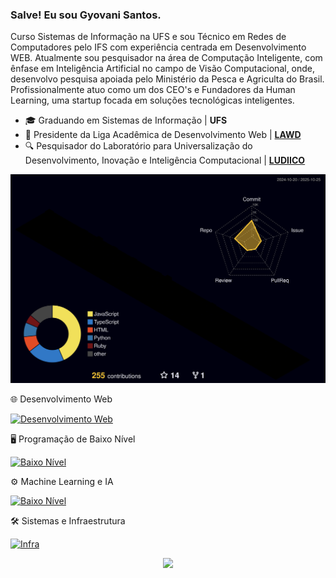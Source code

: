 ### Salve! Eu sou Gyovani Santos.

Curso Sistemas de Informação na UFS e sou Técnico em Redes de Computadores pelo IFS com experiência centrada em Desenvolvimento WEB. Atualmente sou pesquisador na área de Computação Inteligente, com ênfase em Inteligência Artificial no campo de Visão Computacional, onde, desenvolvo pesquisa apoiada pelo Ministério da Pesca e Agriculta do Brasil. Profissionalmente atuo como um dos CEO's e Fundadores da Human Learning, uma startup focada em soluções tecnológicas inteligentes.

- 🎓 Graduando em Sistemas de Informação | **UFS**
- 🏬 Presidente da Liga Acadêmica de Desenvolvimento Web | [**LAWD**](https://github.com/Lawd-UFS)
- 🔍 Pesquisador do Laboratório para Universalização do Desenvolvimento, Inovação e Inteligência Computacional | [**LUDIICO**](https://www.ludii.co/)

<p align="center" >
	<picture>
	  <source media="(prefers-color-scheme: dark)"  srcset="https://raw.githubusercontent.com/gyovani19/gyovani19/output-3d-contrib/night.svg" />
	  <source media="(prefers-color-scheme: light)" srcset="https://raw.githubusercontent.com/gyovani19/gyovani19/output-3d-contrib/day.svg" />
	  <img alt="github profile contributions chart"    src="https://raw.githubusercontent.com/gyovani19/gyovani19/output-3d-contrib/night.svg" />
	</picture>
</p>
  
  
🌐 Desenvolvimento Web

[![Desenvolvimento Web](https://skillicons.dev/icons?i=js,ts,ruby,react,tailwind,next,nestjs,expressjs,nodejs,bun,vite,django,mongodb,jest&perline=15)](#)

🖥️ Programação de Baixo Nível

[![Baixo Nível](https://skillicons.dev/icons?i=c,go,rust,&perline=15)](#)

⚙️ Machine Learning e IA

[![Baixo Nível](https://skillicons.dev/icons?i=py,pytorch,sklearn,tensorflow,opencv&perline=15)](#)


🛠️ Sistemas e Infraestrutura

[![Infra](https://skillicons.dev/icons?i=nginx,prometheus,grafana,kafka,aws&perline=15)](#)

  <p align="center">
     <img src="https://capsule-render.vercel.app/api?type=waving&color=gradient&height=100&section=footer"/>
</p>

